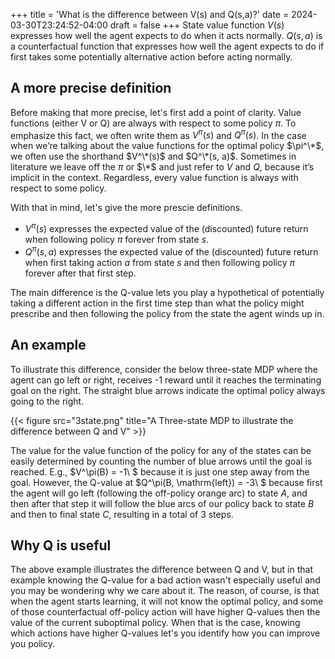 +++
title = 'What is the difference between V(s) and Q(s,a)?'
date = 2024-03-30T23:24:52-04:00
draft = false
+++
State value function $V(s)$ expresses how well the agent expects to do when it acts normally. $Q(s, a)$ is a counterfactual function that expresses how well the agent expects to do if first takes some potentially alternative action before acting normally.
<!--more-->

## A more precise definition
Before making that more precise, let's first add a point of clarity. Value functions (either V or Q) are always with respect to some policy $\pi$.
To emphasize this fact, we often write them as $V^\pi(s)$ and $Q^\pi(s)$.
In the case when we’re talking about the value functions for the optimal policy $\pi^\*$, we often use the shorthand $V^\*(s)$ and $Q^\*(s, a)$. Sometimes in literature we leave off the $\pi$ or $\*$ and just refer to $V$ and $Q$, because it’s implicit in the context. Regardless, every value function is always with respect to some policy.

With that in mind, let's give the more prescie definitions.
* $V^\pi(s)$ expresses the expected value of the (discounted) future return when following policy $\pi$ forever from state $s$.
* $Q^\pi(s, a)$ expresses the expected value of the (discounted) future return when first taking action $a$ from state $s$ and then following policy $\pi$ forever after that first step.

The main difference is the Q-value lets you play a hypothetical of potentially taking a different action in the first time step than what the policy might prescribe and then following the policy from the state the agent winds up in.

## An example
To illustrate this difference, consider the below three-state MDP where the agent can go left or right, receives -1 reward until it reaches the terminating goal on the right. The straight blue arrows indicate the optimal policy always going to the right.

{{< figure src="3state.png" title="A Three-state MDP to illustrate the difference between Q and V" >}}

The value for the value function of the policy for any of the states can be easily determined by counting the number of blue arrows until the goal is reached. E.g., $V^\pi(B) = -1\ $ because it is just one step away from the goal. However, the Q-value at $Q^\pi(B, \mathrm{left}) = -3\ $ because first the agent will go left (following the off-policy orange arc) to state $A$, and then after that step it will follow the blue arcs of our policy back to state $B$ and then to final state $C$, resulting in a total of 3 steps.

## Why Q is useful
The above example illustrates the difference between Q and V, but in that example knowing the Q-value for a bad action wasn't especially useful and you may be wondering why we care about it. The reason, of course, is that when the agent starts learning, it will not know the optimal policy, and some of those counterfactual off-policy action will have higher Q-values then the value of the current suboptimal policy. When that is the case, knowing which actions have higher Q-values let's you identify how you can improve you policy.